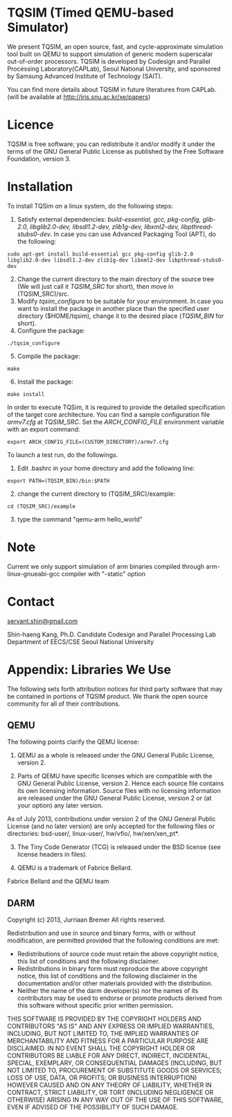 # TQSIM (Timed QEMU-based Simulator)
We present TQSIM, an open source, fast, and cycle-approximate simulation tool built on QEMU to support simulation of generic modern superscalar out-of-order processors. TQSIM is developed by Codesign and Parallel Processing Laboratory(CAPLab), Seoul National University, and sponsored by Samsung Advanced Institute of Technology (SAIT).

You can find more details about TQSIM in future literatures from CAPLab. (will be available at  http://iris.snu.ac.kr/xe/papers)

# Licence
TQSIM is free software; you can redistribute it and/or modify it under the terms of the GNU General Public License as published by the Free Software Foundation, version 3.

# Installation

To install TQSim on a linux system, do the following steps:

  1. Satisfy external dependencies: *build-essential, gcc, pkg-config, glib-2.0, libglib2.0-dev, libsdl1.2-dev, zlib1g-dev, libxml2-dev, libpthread-stubs0-dev*. In case you can use Advanced Packaging Tool (APT), do the following: 
  
   ```
  sudo apt-get install build-essential gcc pkg-config glib-2.0 libglib2.0-dev libsdl1.2-dev zlib1g-dev libxml2-dev libpthread-stubs0-dev
  ```
  2. Change the current directory to the main directory of the source tree (We will just call it *TQSIM_SRC* for short), then move in (TQSIM_SRC)/src.
  3. Modify *tqsim_configure* to be suitable for your environment. In case you want to install the package in another place than the specified user directory ($HOME/tqsim), change it to the desired place (*TQSIM_BIN* for short).
  4. Configure the package:
   
  ```
  ./tqsim_configure
  ```
  5. Compile the package: 
  
  ```
  make
  ```
  6. Install the package: 
  
  ```
  make install
  ```

In order to execute TQSim, it is required to provide the detailed specification of the target core architecture. You can find a sample configuration file *armv7.cfg* at *TQSIM_SRC*. Set the *ARCH_CONFIG_FILE* environment variable with an export command: 

```
export ARCH_CONFIG_FILE=(CUSTOM_DIRECTORY)/armv7.cfg
```

To launch a test run, do the followings.

1. Edit .bashrc in your home directory and add the following line:

```
export PATH=(TQSIM_BIN)/bin:$PATH
```
2. change the current directory to (TQSIM_SRC)/example:
```
cd (TQSIM_SRC)/example
```
3. type the command "qemu-arm hello_world" 


# Note

Current we only support simulation of arm binaries compiled through arm-linux-gnueabi-gcc compiler with "-static" option

# Contact

servant.shin@gmail.com

Shin-haeng Kang, Ph.D. Candidate 
Codesign and Parallel Processing Lab
Department of EECS/CSE
Seoul National University


# Appendix: Libraries We Use
The following sets forth attribution notices for third party software that may be contained in portions of TQSIM product. We thank the open source community for all of their contributions.

## QEMU
The following points clarify the QEMU license:

1) QEMU as a whole is released under the GNU General Public License, version 2.

2) Parts of QEMU have specific licenses which are compatible with the GNU General Public License, version 2. Hence each source file contains its own licensing information.  Source files with no licensing information are released under the GNU General Public License, version 2 or (at your option) any later version.

As of July 2013, contributions under version 2 of the GNU General Public License (and no later version) are only accepted for the following files or directories: bsd-user/, linux-user/, hw/vfio/, hw/xen/xen_pt*.

3) The Tiny Code Generator (TCG) is released under the BSD license  (see license headers in files).

4) QEMU is a trademark of Fabrice Bellard. 

Fabrice Bellard and the QEMU team

## DARM

Copyright (c) 2013, Jurriaan Bremer All rights reserved.

Redistribution and use in source and binary forms, with or without modification, are permitted provided that the following conditions are met:

* Redistributions of source code must retain the above copyright notice, this list of conditions and the following disclaimer.
* Redistributions in binary form must reproduce the above copyright notice, this list of conditions and the following disclaimer in the documentation and/or other materials provided with the distribution.
* Neither the name of the darm developer(s) nor the names of its contributors may be used to endorse or promote products derived from this software without specific prior written permission.

THIS SOFTWARE IS PROVIDED BY THE COPYRIGHT HOLDERS AND CONTRIBUTORS "AS IS" AND ANY EXPRESS OR IMPLIED WARRANTIES, INCLUDING, BUT NOT LIMITED TO, THE IMPLIED WARRANTIES OF MERCHANTABILITY AND FITNESS FOR A PARTICULAR PURPOSE ARE DISCLAIMED. IN NO EVENT SHALL THE COPYRIGHT HOLDER OR CONTRIBUTORS BE LIABLE FOR ANY DIRECT, INDIRECT, INCIDENTAL, SPECIAL, EXEMPLARY, OR CONSEQUENTIAL DAMAGES (INCLUDING, BUT NOT LIMITED TO, PROCUREMENT OF SUBSTITUTE GOODS OR SERVICES; LOSS OF USE, DATA, OR PROFITS; OR BUSINESS INTERRUPTION) HOWEVER CAUSED AND ON ANY THEORY OF LIABILITY, WHETHER IN CONTRACT, STRICT LIABILITY, OR TORT (INCLUDING NEGLIGENCE OR OTHERWISE) ARISING IN ANY WAY OUT OF THE USE OF THIS SOFTWARE, EVEN IF ADVISED OF THE POSSIBILITY OF SUCH DAMAGE.
